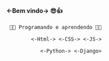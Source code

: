 #### <-Bem vindo-> 😎👍

     🐱‍👤 Programando e aprendendo 🐱‍👤
  
            <-Html-> <-CSS-> <-JS->

               <-Python-> <-Django>


